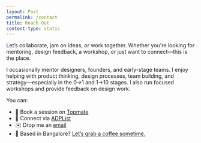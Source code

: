 ```yaml
---
layout: Post
permalink: /contact
title: Reach Out
content-type: static
---
```

Let’s collaborate, jam on ideas, or work together. Whether you're looking for mentoring, design feedback, a workshop, or just want to connect—this is the place.

I occasionally mentor designers, founders, and early-stage teams. I enjoy helping with product thinking, design processes, team building, and strategy—especially in the 0→1 and 1→10 stages. I also run focused workshops and provide feedback on design work.

You can:

- 📅 Book a session on <a href="https://topmate.io/hiran"> Topmate</a>
- 🤝 Connect via <a href="https://adplist.org/mentors/hiran-venugopalan">ADPList</a>
- ✉️ Drop me an <a href="mailto:hi@hiran.in">email</a>
- 📍 Based in Bangalore? <a href="https://topmate.io/hiran/1602426">Let’s grab a coffee sometime.</a>